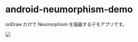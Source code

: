 # android-neumorphism-demo

onDraw だけで Neumorphism を描画するデモアプリです。

![](https://github.com/cubenoy22/android-neumorphism-demo/wiki/preview.gif)
